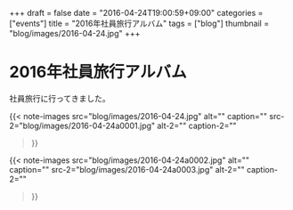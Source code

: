 +++
draft = false
date = "2016-04-24T19:00:59+09:00"
categories = ["events"]
title = "2016年社員旅行アルバム"
tags = ["blog"]
thumbnail = "blog/images/2016-04-24.jpg"
+++
# 2016年社員旅行アルバム


社員旅行に行ってきました。

{{< note-images 
    src="blog/images/2016-04-24.jpg" alt="" caption=""
    src-2="blog/images/2016-04-24a0001.jpg" alt-2="" caption-2=""
>}}

{{< note-images 
    src="blog/images/2016-04-24a0002.jpg" alt="" caption=""
    src-2="blog/images/2016-04-24a0003.jpg" alt-2="" caption-2=""
>}}




